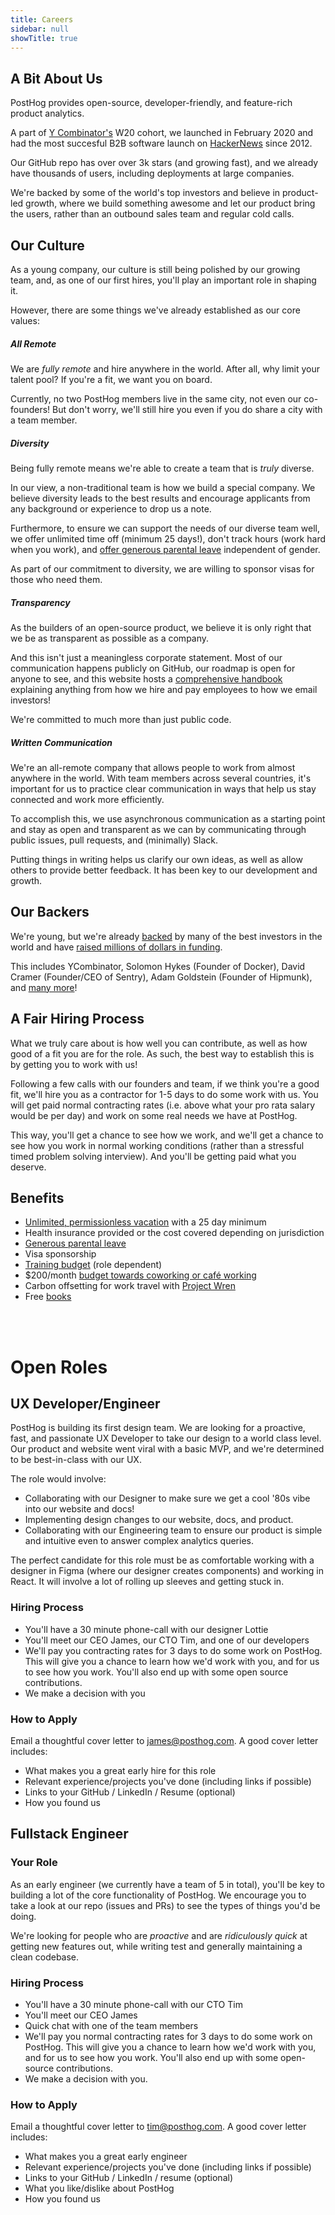 ```yaml
---
title: Careers
sidebar: null
showTitle: true
---
```


## A Bit About Us

PostHog provides open-source, developer-friendly, and feature-rich product analytics.

A part of [Y Combinator's](https://www.ycombinator.com/) W20 cohort, we launched in February 2020 and had the most succesful B2B software launch on [HackerNews](https://news.ycombinator.com/) since 2012.

Our GitHub repo has over over 3k stars (and growing fast), and we already have thousands of users, including deployments at large companies. 

We're backed by some of the world's top investors and believe in product-led growth, where we build something awesome and let our product bring the users, rather than an outbound sales team and regular cold calls.

## Our Culture

As a young company, our culture is still being polished by our growing team, and, as one of our first hires, you'll 
play an important role in shaping it. 

However, there are some things we've already established as our core values:

##### All Remote

We are _fully remote_ and hire anywhere in the world. After all, why limit your talent pool? If you're a fit, we want you on board. 

Currently, no two PostHog members live in the same city, not even our co-founders! But don't worry, we'll still hire you even if you do share a city with a team member.

##### Diversity

Being fully remote means we're able to create a team that is _truly_ diverse.

In our view, a non-traditional team is how we build a special company. We believe diversity leads to the best results and encourage applicants from any background or experience to drop us a note. 

Furthermore, to ensure we can support the needs of our diverse team well, we offer unlimited time off (minimum 25 days!), don't track hours (work hard when you work), and [offer generous parental leave](/handbook/people/time-off#parental-leave) independent of gender. 

As part of our commitment to diversity, we are willing to sponsor visas for those who need them.

##### Transparency

As the builders of an open-source product, we believe it is only right that we be as transparent as possible as a company.

And this isn't just a meaningless corporate statement. Most of our communication happens publicly on GitHub, our roadmap is open for anyone to see, and this website hosts a [comprehensive handbook](/handbook) explaining anything from how we hire and pay employees to how we email investors!

We're committed to much more than just public code.

##### Written Communication

We're an all-remote company that allows people to work from almost anywhere in the world. With team members across several countries, it's important for us to practice clear communication in ways that help us stay connected and work more efficiently.

To accomplish this, we use asynchronous communication as a starting point and stay as open and transparent as we can by communicating through public issues, pull requests, and (minimally) Slack.

Putting things in writing helps us clarify our own ideas, as well as allow others to provide better feedback. It has been key to our development and growth.

## Our Backers

We're young, but we're already [backed](/handbook/strategy/investors) by many of the best investors in the world and have [raised millions of dollars in funding](/blog/raising-3m-for-os).

This includes YCombinator, Solomon Hykes (Founder of Docker), David Cramer (Founder/CEO of Sentry), Adam Goldstein (Founder of Hipmunk), and [many more](/handbook/strategy/investors)!

## A Fair Hiring Process

What we truly care about is how well you can contribute, as well as how good of a fit you are for the role. As such, the best way to establish this is by getting you to work with us!

Following a few calls with our founders and team, if we think you're a good fit, we'll hire you as a contractor for 1-5 days to do some work with us. You will get paid normal contracting rates (i.e. above what your pro rata salary would be per day) and work on some real needs we have at PostHog.

This way, you'll get a chance to see how we work, and we'll get a chance to see how you work in normal working conditions (rather than a stressful timed problem solving interview). And you'll be getting paid what you deserve. 

## Benefits

* [Unlimited, permissionless vacation](/handbook/people/time-off) with a 25 day minimum
* Health insurance provided or the cost covered depending on jurisdiction
* [Generous parental leave](/handbook/people/time-off#parental-leave)
* Visa sponsorship
* [Training budget](/handbook/people/training#training-budget) (role dependent)
* $200/month [budget towards coworking or café working](/handbook/people/spending-money#work-space)
* Carbon offsetting for work travel with [Project Wren](https://projectwren.com/) 
* Free [books](/handbook/people/training#books)

<br>
<br>

# Open Roles

## UX Developer/Engineer

PostHog is building its first design team. We are looking for a proactive, fast, and passionate UX Developer to take our design to a world class level. Our product and website went viral with a basic MVP, and we're determined to be best-in-class with our UX.

The role would involve:

* Collaborating with our Designer to make sure we get a cool '80s vibe into our website and docs!
* Implementing design changes to our website, docs, and product.
* Collaborating with our Engineering team to ensure our product is simple and intuitive even to answer complex analytics queries.

The perfect candidate for this role must be as comfortable working with a designer in Figma (where our designer creates components) and working in React. It will involve a lot of rolling up sleeves and getting stuck in.

### Hiring Process

* You'll have a 30 minute phone-call with our designer Lottie
* You'll meet our CEO James, our CTO Tim, and one of our developers
* We'll pay you contracting rates for 3 days to do some work on PostHog. This will give you a chance to learn how we'd work with you, and for us to see how you work. You'll also end up with some open source contributions.
* We make a decision with you

### How to Apply

Email a thoughtful cover letter to [james@posthog.com](mailto:james@posthog.com). A good cover letter includes:

* What makes you a great early hire for this role
* Relevant experience/projects you've done (including links if possible)
* Links to your GitHub / LinkedIn / Resume (optional)
* How you found us

## Fullstack Engineer

### Your Role

As an early engineer (we currently have a team of 5 in total), you'll be key to building a lot of the core functionality of PostHog. We encourage you to take a look at our repo (issues and PRs) to see the types of things you'd be doing.

We're looking for people who are *proactive* and are *ridiculously quick* at getting new features out, while writing test and generally maintaining a clean codebase.

### Hiring Process

* You'll have a 30 minute phone-call with our CTO Tim
* You'll meet our CEO James
* Quick chat with one of the team members
* We'll pay you normal contracting rates for 3 days to do some work on PostHog. This will give you a chance to learn how we'd work with you, and for us to see how you work. You'll also end up with some open-source contributions.
* We make a decision with you.

### How to Apply

Email a thoughtful cover letter to [tim@posthog.com](mailto:tim@posthog.com). A good cover letter includes:

* What makes you a great early engineer
* Relevant experience/projects you've done (including links if possible)
* Links to your GitHub / LinkedIn / resume (optional)
* What you like/dislike about PostHog
* How you found us
